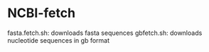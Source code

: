 # NCBI-fetch
fasta.fetch.sh: downloads fasta sequences 
gbfetch.sh: downloads nucleotide sequences in gb format
